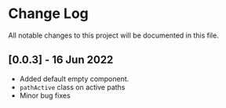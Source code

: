 # Change Log

All notable changes to this project will be documented in this file.

## [0.0.3] - 16 Jun 2022

- Added default empty component.
- `pathActive` class on active paths
- Minor bug fixes
